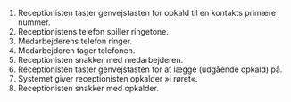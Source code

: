1. Receptionisten taster genvejstasten for opkald til en kontakts primære nummer.
1. Receptionistens telefon spiller ringetone.
1. Medarbejderens telefon ringer.
1. Medarbejderen tager telefonen.
1. Receptionisten snakker med medarbejderen.
1. Receptionisten taster genvejstasten for at lægge (udgående opkald) på.
1. Systemet giver receptionisten opkalder »i røret«.
1. Receptionisten snakker med opkalder.
